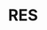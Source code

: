 ---
title: "RES"
url: /ciudad-autonoma-de-buenos-aires/res-avenida-raul-scalabrini-ortiz/
shop: Metzgerei
---
